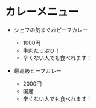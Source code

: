 # カレーメニュー

- シェフの気まぐれビーフカレー
  - 1000円
  - 牛肉たっぷり！
  - 辛くない人でも食べれます！ 

- 最高級ビーフカレー
  - 2000円
  - 国産
  - 辛くない人でも食べれます！ 


